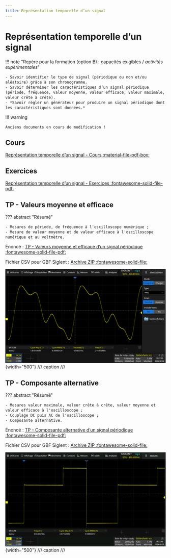 ```yaml
---
title: Représentation temporelle d’un signal
---
```


# Représentation temporelle d’un signal

!!! note "Repère pour la formation (option B) : capacités exigibles / *activités expérimentales*"

    - Savoir identifier le type de signal (périodique ou non et/ou aléatoire) grâce à son chronogramme.
    - Savoir déterminer les caractéristiques d’un signal périodique (période, fréquence, valeur moyenne, valeur efficace, valeur maximale, valeur crête à crête).
    - *Savoir régler un générateur pour produire un signal périodique dont les caractéristiques sont données.*

!!! warning

    Anciens documents en cours de modification !


## Cours

[Représentation temporelle d’un signal - Cours :material-file-pdf-box:](../../assets/cours/representation-temporelle-signaux/bts-ciel_representation-temporelle-signaux_cours.pdf)


## Exercices

[Représentation temporelle d’un signal - Exercices :fontawesome-solid-file-pdf:](../../assets/cours/representation-temporelle-signaux/bts-ciel_representation-temporelle-signaux_exercices.pdf)




## TP - Valeurs moyenne et efficace

??? abstract "Résumé"

    - Mesures de période, de fréquence à l'oscilloscope numérique ;
    - Mesure de valeur moyenne et de valeur efficace à l'oscilloscope numérique et au voltmètre.

Énoncé : [TP - Valeurs moyenne et efficace d’un signal périodique :fontawesome-solid-file-pdf:](../../assets/cours/representation-temporelle-signaux/bts-ciel_representation-temporelle-signaux_TP1.pdf)

Fichier CSV pour GBF Siglent : [Archive ZIP :fontawesome-solid-file:](../../assets/cours/representation-temporelle-signaux/tp1_signal_CSV.zip)

![](../../assets/cours/representation-temporelle-signaux/tp1_scope.png){width="500"}
/// caption
///



## TP - Composante alternative

??? abstract "Résumé"
    
    - Mesures valeur maximale, valeur crête à crête, valeur moyenne et valeur efficace à l'oscilloscope ;
    - Couplage DC puis AC de l'oscilloscope ;
    - Composante alternative.


Énoncé : [TP - Composante alternative d’un signal périodique :fontawesome-solid-file-pdf:](../../assets/cours/representation-temporelle-signaux/bts-ciel_representation-temporelle-signaux_TP2.pdf)

Fichier CSV pour GBF Siglent : [Archive ZIP :fontawesome-solid-file:](../../assets/cours/representation-temporelle-signaux/tp2_signal_CSV.zip)

![](../../assets/cours/representation-temporelle-signaux/tp2_scope.png){width="500"}
/// caption
///